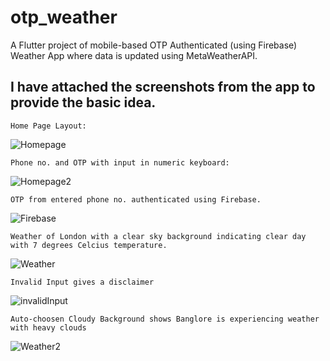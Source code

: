 # otp_weather

A Flutter project of mobile-based OTP Authenticated (using Firebase) Weather App where data is updated using MetaWeatherAPI.

## I have attached the screenshots from the app to provide the basic idea.
    Home Page Layout:
![Homepage](/assets/Screenshot1.png)

    Phone no. and OTP with input in numeric keyboard:
![Homepage2](/assets/Screenshot2.png)

    OTP from entered phone no. authenticated using Firebase.
![Firebase](/assets/Screenshot7.png)

    Weather of London with a clear sky background indicating clear day with 7 degrees Celcius temperature.
![Weather](/assets/Screenshot3.png)

    Invalid Input gives a disclaimer
![invalidInput](/assets/Screenshot5.png)

    Auto-choosen Cloudy Background shows Banglore is experiencing weather with heavy clouds
![Weather2](/assets/Screenshot6.png)